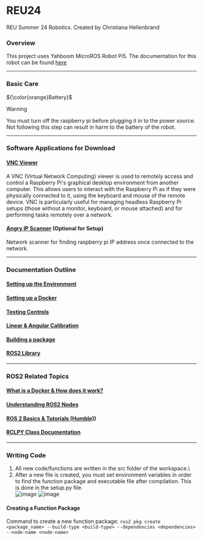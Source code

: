 # REU24
REU Summer 24 Robotics. Created by Christiana Hellenbrand

### Overview
This project uses Yahboom MicroROS Robot Pi5. The documentation for this robot can be found [here](http://www.yahboom.net/study/MicroROS-Pi5)

---
### Basic Care
${\color{orange}Battery}$
> [!WARNING]  
> You must turn off the raspberry pi before plugging it in to the power source. Not following this step can result in harm to the battery of the robot.
---
### Software Applications for Download
#### [VNC Viewer](https://www.realvnc.com/en/connect/download/viewer/raspberrypi/?lai_sr=5-9&lai_sl=l)
A VNC (Virtual Network Computing) viewer is used to remotely access and control a Raspberry Pi's graphical desktop environment from another computer. This allows users to interact with the Raspberry Pi as if they were physically connected to it, using the keyboard and mouse of the remote device. VNC is particularly useful for managing headless Raspberry Pi setups (those without a monitor, keyboard, or mouse attached) and for performing tasks remotely over a network.
#### [Angry IP Scanner](https://angryip.org/) (Optional for Setup)
Network scanner for finding raspberry pi IP address once connected to the network.

---
### Documentation Outline
#### [Setting up the Environment](environment_setup.md) 
#### [Setting up a Docker](docker_setup.md) 
#### [Testing Controls](keyboard_basics.md)
#### [Linear & Angular Calibration](linear_speed.md) 
#### [Building a package](python_package.md) 
#### [ROS2 Library](using_ros2lib.md) 

---
### ROS2 Related Topics
#### [What is a Docker & How does it work?](http://www.yahboom.net/public/upload/upload-html/1687333441/5%E3%80%81Enter%20the%20bot's%20docker%20container.html)
#### [Understanding ROS2 Nodes](https://docs.ros.org/en/foxy/Tutorials/Beginner-CLI-Tools/Understanding-ROS2-Nodes/Understanding-ROS2-Nodes.html)
#### [ROS 2 Basics & Tutorials (Humble)](https://docs.ros.org/en/humble/Tutorials.html))
#### [RCLPY Class Documentation](https://docs.ros2.org/foxy/api/rclpy/api.html)

---
### Writing Code
1. All new code/functions are written in the src folder of the workspace.\
2. After a new file is created, you must set environment variables in order to find the function package and executable file after compilation. This is done in the setup.py file.\
![image](https://github.com/ChristianaMH/REU24/assets/106120377/bd2910a7-e3af-4797-972d-61f8642e6982)
![image](https://github.com/ChristianaMH/REU24/assets/106120377/bd2910a7-e3af-4797-972d-61f8642e6982)

#### Creating a Function Package
Command to create a new function package: ```ros2 pkg create <package_name> --build-type <build-type> --dependencies <dependencies> --node-name <node-name>```
